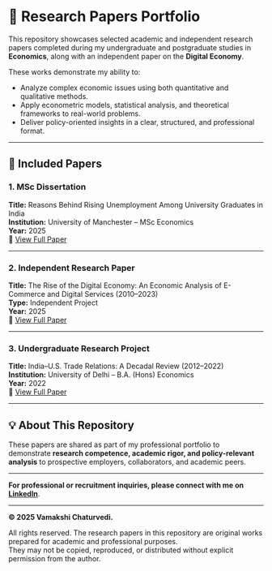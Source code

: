 # 📑 Research Papers Portfolio

This repository showcases selected academic and independent research papers completed during my undergraduate and postgraduate studies in **Economics**, along with an independent paper on the **Digital Economy**.  

These works demonstrate my ability to:  
- Analyze complex economic issues using both quantitative and qualitative methods.  
- Apply econometric models, statistical analysis, and theoretical frameworks to real-world problems.  
- Deliver policy-oriented insights in a clear, structured, and professional format.  

---

## 📂 Included Papers

### 1. MSc Dissertation  
**Title:** Reasons Behind Rising Unemployment Among University Graduates in India  
**Institution:** University of Manchester – MSc Economics  
**Year:** 2025  
📄 [View Full Paper](./docs/Dissertation_GraduateUnemployment_India_2025.pdf)  

---

### 2. Independent Research Paper  
**Title:** The Rise of the Digital Economy: An Economic Analysis of E-Commerce and Digital Services (2010–2023)  
**Type:** Independent Project  
**Year:** 2025  
📄 [View Full Paper](./docs/Independent_Research_DigitalEconomy_2010_2023.pdf)  

---

### 3. Undergraduate Research Project  
**Title:** India–U.S. Trade Relations: A Decadal Review (2012–2022)  
**Institution:** University of Delhi – B.A. (Hons) Economics  
**Year:** 2022  
📄 [View Full Paper](./docs/UG_Research_India_US_Trade_2012_2022.pdf)  

---

## 💡 About This Repository  

These papers are shared as part of my professional portfolio to demonstrate **research competence, academic rigor, and policy-relevant analysis** to prospective employers, collaborators, and academic peers.  

---

**For professional or recruitment inquiries, please connect with me on** **[LinkedIn](https://www.linkedin.com/in/vamakshi-chaturvedi-283827206/)**.

---

**© 2025 Vamakshi Chaturvedi.**  

All rights reserved. The research papers in this repository are original works prepared for academic and professional purposes.  
They may not be copied, reproduced, or distributed without explicit permission from the author.  
